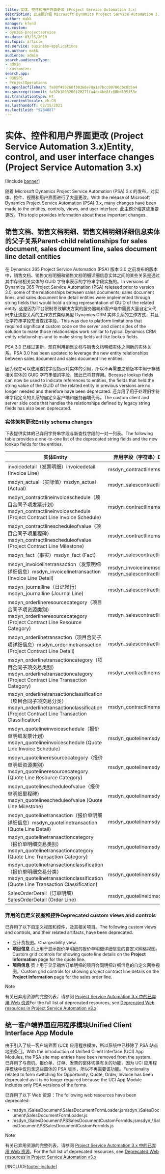 ```yaml
---
title: 实体、控件和用户界面更改 (Project Service Automation 3.x)
description: 此主题介绍 Microsoft Dynamics Project Service Automation 3.x 的解决方案更改。
author: makk
manager: kfend
ms.custom:
- dyn365-projectservice
ms.date: 03/15/2019
ms.topic: article
ms.service: business-applications
ms.author: makk
audience: admin
search.audienceType:
- admin
- customizer
search.app:
- D365PS
- ProjectOperations
ms.openlocfilehash: fa80f459260f30360e78a1e7bcc00706dbc0b5a4
ms.sourcegitcommit: fa32b1893286f20271fa4ec4be8fc68bd135f53c
ms.translationtype: HT
ms.contentlocale: zh-CN
ms.lasthandoff: 02/15/2021
ms.locfileid: "5284887"
---
```

# <a name="entity-control-and-user-interface-changes-project-service-automation-3x"></a><span data-ttu-id="85246-103">实体、控件和用户界面更改 (Project Service Automation 3.x)</span><span class="sxs-lookup"><span data-stu-id="85246-103">Entity, control, and user interface changes (Project Service Automation 3.x)</span></span>

[!include [banner](../../includes/psa-now-project-operations.md)]


<span data-ttu-id="85246-104">随着 Microsoft Dynamics Project Service Automation (PSA) 3.x 的发布，对实体、控件、视图和用户界面进行了大量更改。</span><span class="sxs-lookup"><span data-stu-id="85246-104">With the release of Microsoft Dynamics Project Service Automation (PSA) 3.x, many changes have been made to the entities, controls, views, and user interface.</span></span> <span data-ttu-id="85246-105">此主题介绍这些重要更改。</span><span class="sxs-lookup"><span data-stu-id="85246-105">This topic provides information about these important changes.</span></span>

## <a name="parent-child-relationships-for-sales-document-sales-document-line-sales-document-line-detail-entities"></a><span data-ttu-id="85246-106">销售文档、销售文档明细、销售文档明细详细信息实体的父子关系</span><span class="sxs-lookup"><span data-stu-id="85246-106">Parent-child relationships for sales document, sales document line, sales document line detail entities</span></span>
<span data-ttu-id="85246-107">在 Dynamics 365 Project Service Automation (PSA) 版本 3.0 之前发布的版本中，销售文档、销售文档明细和销售文档明细详细信息实体之间的某些关系是通过其中存储相关实体的 GUID 字符串表示的字符串字段实施的。</span><span class="sxs-lookup"><span data-stu-id="85246-107">In versions of Dynamics 365 Project Service Automation (PSA) released prior to version 3.0, some of the relationships between sales documents, sales document lines, and sales document line detail entities were implemented through string fields that would hold a string representation of GUID of the related entity.</span></span> <span data-ttu-id="85246-108">这是因为平台限制导致解决方案的服务器端和客户端中需要大量自定义代码来让这些关系的工作方式类似典型 Dynamics CRM 实体关系的工作方式，并且让字符串字段充当查找字段。</span><span class="sxs-lookup"><span data-stu-id="85246-108">This was due to platform limitations that required significant custom code on the server and client sides of the solution to make those relationships work similar to typical Dynamics CRM entity relationships and to make string fields act like lookup fields.</span></span>

<span data-ttu-id="85246-109">PSA 3.0 已经过更新，现在利用销售文档与销售文档明细实体之间新的实体关系。</span><span class="sxs-lookup"><span data-stu-id="85246-109">PSA 3.0 has been updated to leverage the new entity relationships between sales document and sales document line entities.</span></span>

<span data-ttu-id="85246-110">因为现在可以使用查找字段指示对实体的引用，所以不再需要之前版本中用于存储相关实体的 GUID 字符串值的字段，因此已将其弃用。</span><span class="sxs-lookup"><span data-stu-id="85246-110">Because lookup fields can now be used to indicate references to entities, the fields that held the string value of the GUID of the related entity in previous versions are no longer needed and therefore have been deprecated.</span></span> <span data-ttu-id="85246-111">还弃用了用于处理旧字符串字段定义的关系的自定义客户端和服务器端代码。</span><span class="sxs-lookup"><span data-stu-id="85246-111">The custom client and server side code that handles the relationships defined by legacy string fields has also been deprecated.</span></span>

### <a name="entity-schema-changes"></a><span data-ttu-id="85246-112">实体架构更改</span><span class="sxs-lookup"><span data-stu-id="85246-112">Entity schema changes</span></span>
<span data-ttu-id="85246-113">下表提供实体的已弃用字符串字段与新查找字段的一对一列表。</span><span class="sxs-lookup"><span data-stu-id="85246-113">The following table provides a one-to-one list of the deprecated string fields and the new lookup fields for the entities.</span></span> 

 <span data-ttu-id="85246-114">实体</span><span class="sxs-lookup"><span data-stu-id="85246-114">Entity</span></span> |   <span data-ttu-id="85246-115">弃用字段（字符串）</span><span class="sxs-lookup"><span data-stu-id="85246-115">Deprecated field (String)</span></span> | <span data-ttu-id="85246-116">新字段（查找）</span><span class="sxs-lookup"><span data-stu-id="85246-116">New field (Lookup)</span></span>
--- | --- | ---
<span data-ttu-id="85246-117">invoicedetail（发票明细）</span><span class="sxs-lookup"><span data-stu-id="85246-117">invoicedetail (Invoice Line)</span></span> |  <span data-ttu-id="85246-118">msdyn_contractline</span><span class="sxs-lookup"><span data-stu-id="85246-118">msdyn_contractline</span></span> |    <span data-ttu-id="85246-119">msdyn_contractlineid</span><span class="sxs-lookup"><span data-stu-id="85246-119">msdyn_contractlineid</span></span>
<span data-ttu-id="85246-120">msdyn_actual（实际值）</span><span class="sxs-lookup"><span data-stu-id="85246-120">msdyn_actual (Actual)</span></span> | <span data-ttu-id="85246-121">msdyn_salescontractline</span><span class="sxs-lookup"><span data-stu-id="85246-121">msdyn_salescontractline</span></span> |   <span data-ttu-id="85246-122">msdyn_salescontractlineid</span><span class="sxs-lookup"><span data-stu-id="85246-122">msdyn_salescontractlineid</span></span>
<span data-ttu-id="85246-123">msdyn_contractlineinvoiceschedule（项目合同子项发票计划）</span><span class="sxs-lookup"><span data-stu-id="85246-123">msdyn_contractlineinvoiceschedule (Project Contract Line Invoice Schedule)</span></span> |    <span data-ttu-id="85246-124">msdyn_contractline</span><span class="sxs-lookup"><span data-stu-id="85246-124">msdyn_contractline</span></span> |    <span data-ttu-id="85246-125">msdyn_contractlineid</span><span class="sxs-lookup"><span data-stu-id="85246-125">msdyn_contractlineid</span></span>
<span data-ttu-id="85246-126">msdyn_contractlinescheduleofvalue（项目合同子项里程碑）</span><span class="sxs-lookup"><span data-stu-id="85246-126">msdyn_contractlinescheduleofvalue (Project Contract Line Milestone)</span></span> |   <span data-ttu-id="85246-127">msdyn_contractline</span><span class="sxs-lookup"><span data-stu-id="85246-127">msdyn_contractline</span></span> |    <span data-ttu-id="85246-128">msdyn_contractlineid</span><span class="sxs-lookup"><span data-stu-id="85246-128">msdyn_contractlineid</span></span>
<span data-ttu-id="85246-129">msdyn_fact（事实）</span><span class="sxs-lookup"><span data-stu-id="85246-129">msdyn_fact (Fact)</span></span> | <span data-ttu-id="85246-130">msdyn_salescontractline</span><span class="sxs-lookup"><span data-stu-id="85246-130">msdyn_salescontractline</span></span> |   <span data-ttu-id="85246-131">msdyn_salescontractlineid</span><span class="sxs-lookup"><span data-stu-id="85246-131">msdyn_salescontractlineid</span></span>
<span data-ttu-id="85246-132">msdyn_invoicelinetransaction（发票明细详细信息）</span><span class="sxs-lookup"><span data-stu-id="85246-132">msdyn_invoicelinetransaction (Invoice Line Detail)</span></span> | <span data-ttu-id="85246-133">msdyn_invoiceline</span><span class="sxs-lookup"><span data-stu-id="85246-133">msdyn_invoiceline</span></span> <br> <span data-ttu-id="85246-134">msdyn_salescontractline</span><span class="sxs-lookup"><span data-stu-id="85246-134">msdyn_salescontractline</span></span> | <span data-ttu-id="85246-135">msdyn_invoicelineid</span><span class="sxs-lookup"><span data-stu-id="85246-135">msdyn_invoicelineid</span></span> <br> <span data-ttu-id="85246-136">msdyn_salescontractlineid</span><span class="sxs-lookup"><span data-stu-id="85246-136">msdyn_salescontractlineid</span></span>
<span data-ttu-id="85246-137">msdyn_journalline（日记帐行）</span><span class="sxs-lookup"><span data-stu-id="85246-137">msdyn_journalline (Journal Line)</span></span> |  <span data-ttu-id="85246-138">msdyn_salescontractline</span><span class="sxs-lookup"><span data-stu-id="85246-138">msdyn_salescontractline</span></span> |   <span data-ttu-id="85246-139">msdyn_salescontractlineid</span><span class="sxs-lookup"><span data-stu-id="85246-139">msdyn_salescontractlineid</span></span>
<span data-ttu-id="85246-140">msdyn_orderlineresourcecategory（项目合同子项资源类别）</span><span class="sxs-lookup"><span data-stu-id="85246-140">msdyn_orderlineresourcecategory (Project Contract Line Resource Category)</span></span> | <span data-ttu-id="85246-141">msdyn_salescontractline</span><span class="sxs-lookup"><span data-stu-id="85246-141">msdyn_salescontractline</span></span> |   <span data-ttu-id="85246-142">msdyn_contractlineid</span><span class="sxs-lookup"><span data-stu-id="85246-142">msdyn_contractlineid</span></span>
<span data-ttu-id="85246-143">msdyn_orderlinetransaction（项目合同子项详细信息）</span><span class="sxs-lookup"><span data-stu-id="85246-143">msdyn_orderlinetransaction (Project Contract Line Detail)</span></span> | <span data-ttu-id="85246-144">msdyn_salescontractline</span><span class="sxs-lookup"><span data-stu-id="85246-144">msdyn_salescontractline</span></span> |   <span data-ttu-id="85246-145">msdyn_salescontractlineid</span><span class="sxs-lookup"><span data-stu-id="85246-145">msdyn_salescontractlineid</span></span>
<span data-ttu-id="85246-146">msdyn_orderlinetransactioncategory（项目合同子项交易类别）</span><span class="sxs-lookup"><span data-stu-id="85246-146">msdyn_orderlinetransactioncategory (Project Contract Line Transaction Category)</span></span> |   <span data-ttu-id="85246-147">msdyn_contractline</span><span class="sxs-lookup"><span data-stu-id="85246-147">msdyn_contractline</span></span> |    <span data-ttu-id="85246-148">msdyn_contractlineid</span><span class="sxs-lookup"><span data-stu-id="85246-148">msdyn_contractlineid</span></span>
<span data-ttu-id="85246-149">msdyn_orderlinetransactionclassification（项目合同子项交易分类）</span><span class="sxs-lookup"><span data-stu-id="85246-149">msdyn_orderlinetransactionclassification (Project Contract Line Transaction Classification)</span></span> |   <span data-ttu-id="85246-150">msdyn_contractline</span><span class="sxs-lookup"><span data-stu-id="85246-150">msdyn_contractline</span></span> |    <span data-ttu-id="85246-151">msdyn_contractlineid</span><span class="sxs-lookup"><span data-stu-id="85246-151">msdyn_contractlineid</span></span>
<span data-ttu-id="85246-152">msdyn_quotelineinvoiceschedule（报价单明细发票计划）</span><span class="sxs-lookup"><span data-stu-id="85246-152">msdyn_quotelineinvoiceschedule (Quote Line Invoice Schedule)</span></span> |  <span data-ttu-id="85246-153">msdyn_quoteline</span><span class="sxs-lookup"><span data-stu-id="85246-153">msdyn_quoteline</span></span> |   <span data-ttu-id="85246-154">msdyn_quotelineid</span><span class="sxs-lookup"><span data-stu-id="85246-154">msdyn_quotelineid</span></span>
<span data-ttu-id="85246-155">msdyn_quotelineresourcecategory（报价单明细资源类别）</span><span class="sxs-lookup"><span data-stu-id="85246-155">msdyn_quotelineresourcecategory (Quote Line Resource Category)</span></span> |    <span data-ttu-id="85246-156">msdyn_quoteline</span><span class="sxs-lookup"><span data-stu-id="85246-156">msdyn_quoteline</span></span> |   <span data-ttu-id="85246-157">msdyn_quotelineid</span><span class="sxs-lookup"><span data-stu-id="85246-157">msdyn_quotelineid</span></span>
<span data-ttu-id="85246-158">msdyn_quotelinescheduleofvalue（报价单明细里程碑）</span><span class="sxs-lookup"><span data-stu-id="85246-158">msdyn_quotelinescheduleofvalue (Quote Line Milestone)</span></span> | <span data-ttu-id="85246-159">msdyn_quoteline</span><span class="sxs-lookup"><span data-stu-id="85246-159">msdyn_quoteline</span></span> |   <span data-ttu-id="85246-160">msdyn_quotelineid</span><span class="sxs-lookup"><span data-stu-id="85246-160">msdyn_quotelineid</span></span>
<span data-ttu-id="85246-161">msdyn_quotelinetransaction（报价单明细详细信息）</span><span class="sxs-lookup"><span data-stu-id="85246-161">msdyn_quotelinetransaction (Quote Line Detail)</span></span> |    <span data-ttu-id="85246-162">msdyn_quoteline</span><span class="sxs-lookup"><span data-stu-id="85246-162">msdyn_quoteline</span></span> |   <span data-ttu-id="85246-163">msdyn_quotelineid</span><span class="sxs-lookup"><span data-stu-id="85246-163">msdyn_quotelineid</span></span>
<span data-ttu-id="85246-164">msdyn_quotelinetransactioncategory（报价单明细交易类别）</span><span class="sxs-lookup"><span data-stu-id="85246-164">msdyn_quotelinetransactioncategory (Quote Line Transaction Category)</span></span> |  <span data-ttu-id="85246-165">msdyn_quoteline</span><span class="sxs-lookup"><span data-stu-id="85246-165">msdyn_quoteline</span></span> |   <span data-ttu-id="85246-166">msdyn_quotelineid</span><span class="sxs-lookup"><span data-stu-id="85246-166">msdyn_quotelineid</span></span>
<span data-ttu-id="85246-167">msdyn_quotelinetransactionclassification（报价单明细交易分类）</span><span class="sxs-lookup"><span data-stu-id="85246-167">msdyn_quotelinetransactionclassification (Quote Line Transaction Classification)</span></span> |  <span data-ttu-id="85246-168">msdyn_quoteline</span><span class="sxs-lookup"><span data-stu-id="85246-168">msdyn_quoteline</span></span> |   <span data-ttu-id="85246-169">msdyn_quotelineid</span><span class="sxs-lookup"><span data-stu-id="85246-169">msdyn_quotelineid</span></span>
<span data-ttu-id="85246-170">SalesOrderDetail（订单明细）</span><span class="sxs-lookup"><span data-stu-id="85246-170">SalesOrderDetail (Order Line)</span></span> | <span data-ttu-id="85246-171">msdyn_quotelineid</span><span class="sxs-lookup"><span data-stu-id="85246-171">msdyn_quotelineid</span></span> | <span data-ttu-id="85246-172">msdyn_quoteline</span><span class="sxs-lookup"><span data-stu-id="85246-172">msdyn_quoteline</span></span> 

### <a name="deprecated-custom-views-and-controls"></a><span data-ttu-id="85246-173">弃用的自定义视图和控件</span><span class="sxs-lookup"><span data-stu-id="85246-173">Deprecated custom views and controls</span></span>
<span data-ttu-id="85246-174">已弃用了以下自定义视图和控件，及其相关项目。</span><span class="sxs-lookup"><span data-stu-id="85246-174">The following custom views and controls, and their related artifacts, have been deprecated.</span></span>

- <span data-ttu-id="85246-175">应计费视图。</span><span class="sxs-lookup"><span data-stu-id="85246-175">Chargeability view.</span></span>
- <span data-ttu-id="85246-176">**项目信息** 页上用于显示报价单明细的报价单明细详细信息的自定义网格视图。</span><span class="sxs-lookup"><span data-stu-id="85246-176">Custom grid controls for showing quote line details on the **Project Information** page for the quote line.</span></span>
- <span data-ttu-id="85246-177">**项目信息** 页上用于显示销售订单明细的项目合同明细详细信息的自定义网格视图。</span><span class="sxs-lookup"><span data-stu-id="85246-177">Custom grid controls for showing project contract line details on the **Project Information** page for the sales order line.</span></span>

> [!NOTE]
> <span data-ttu-id="85246-178">有关已弃用资源的完整列表，请参阅 [Project Service Automation 3.x 中的已弃用 Web 资源](../developer-guides/web-resources-deprecated-v3.x.md)</span><span class="sxs-lookup"><span data-stu-id="85246-178">For the full list of deprecated resources, see [Deprecated Web resources in Project Service Automation v3.x](../developer-guides/web-resources-deprecated-v3.x.md)</span></span>

## <a name="unified-client-interface-app-module"></a><span data-ttu-id="85246-179">统一客户端界面应用程序模块</span><span class="sxs-lookup"><span data-stu-id="85246-179">Unified Client Interface App Module</span></span>
<span data-ttu-id="85246-180">由于引入了统一客户端界面 (UCI) 应用程序模块，所以系统中已移除了 PSA 站点地图条目。</span><span class="sxs-lookup"><span data-stu-id="85246-180">With the introduction of Unified Client Interface (UCI) App Modules, the PSA site map entries have been removed from the system.</span></span>  
<span data-ttu-id="85246-181">已弃用了与商机、报价单、订单、发票的窗体切换有关的功能，因为 UCI 应用程序模块中仅包含这些窗体的 PSA 版本，所以不再需要该功能。</span><span class="sxs-lookup"><span data-stu-id="85246-181">Functionality related to form switching for Opportunity, Quote, Order, Invoice has been deprecated as it is no longer required because the UCI App Module includes only PSA versions of the forms.</span></span>  

<span data-ttu-id="85246-182">已弃用了以下 Web 资源：</span><span class="sxs-lookup"><span data-stu-id="85246-182">The following web resources have been deprecated:</span></span>

- <span data-ttu-id="85246-183">msdyn_\SalesDocument\SalesDocumentFormLoader.js</span><span class="sxs-lookup"><span data-stu-id="85246-183">msdyn_\SalesDocument\SalesDocumentFormLoader.js</span></span>
- <span data-ttu-id="85246-184">msdyn_\SalesDocument\PSSalesDocumentCustomFormIds.js</span><span class="sxs-lookup"><span data-stu-id="85246-184">msdyn_\SalesDocument\PSSalesDocumentCustomFormIds.js</span></span>

> [!NOTE]
> <span data-ttu-id="85246-185">有关已弃用资源的完整列表，请参阅 [Project Service Automation 3.x 中的已弃用 Web 资源](../developer-guides/web-resources-deprecated-v3.x.md)。</span><span class="sxs-lookup"><span data-stu-id="85246-185">For the full list of deprecated resources, see [Deprecated Web resources in Project Service Automation v3.x](../developer-guides/web-resources-deprecated-v3.x.md).</span></span>




[!INCLUDE[footer-include](../../includes/footer-banner.md)]